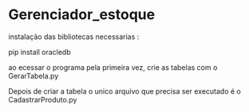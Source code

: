 # Gerenciador_estoque

instalação das bibliotecas necessarias : 

pip install oracledb

ao ecessar o programa pela primeira vez, crie as tabelas com o GerarTabela.py

Depois de criar a tabela o unico arquivo que precisa ser executado é o CadastrarProduto.py


